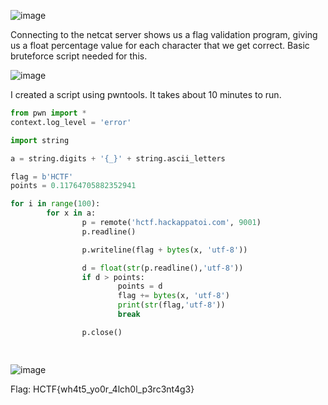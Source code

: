 ![image](https://user-images.githubusercontent.com/63996033/207787919-fc983e55-f297-49f1-ba3a-cf2abce06bf2.png)

Connecting to the netcat server shows us a flag validation program, giving us a float percentage value for each character that we get correct. Basic bruteforce script needed for this.

![image](https://user-images.githubusercontent.com/63996033/207981103-b4af9379-0f95-4daa-b97c-4a37552d29cb.png)

I created a script using pwntools. It takes about 10 minutes to run.

```py
from pwn import *
context.log_level = 'error'

import string

a = string.digits + '{_}' + string.ascii_letters

flag = b'HCTF'
points = 0.11764705882352941

for i in range(100):
        for x in a:
                p = remote('hctf.hackappatoi.com', 9001)
                p.readline()

                p.writeline(flag + bytes(x, 'utf-8'))

                d = float(str(p.readline(),'utf-8'))
                if d > points:
                        points = d
                        flag += bytes(x, 'utf-8')
                        print(str(flag,'utf-8'))
                        break

                p.close()

                    
```

![image](https://user-images.githubusercontent.com/63996033/207983598-4a000d5a-6c67-4b98-9078-c726dc7b7598.png)

Flag: HCTF{wh4t5_yo0r_4lch0l_p3rc3nt4g3}
